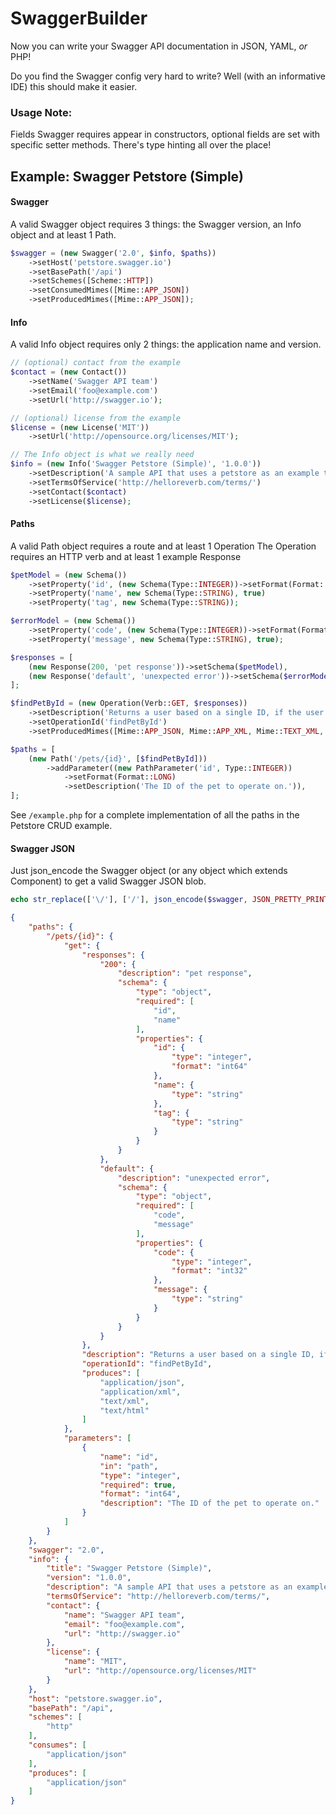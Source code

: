 # SwaggerBuilder
Now you can write your Swagger API documentation in JSON, YAML, _or_ PHP!

Do you find the Swagger config very hard to write? Well (with an informative IDE) this should make it easier.

### Usage Note:
Fields Swagger requires appear in constructors, optional fields are set with specific setter methods. There's type hinting all over the place!

## Example: Swagger Petstore (Simple)

#### Swagger
A valid Swagger object requires 3 things: the Swagger version, an Info object and at least 1 Path.
```php
$swagger = (new Swagger('2.0', $info, $paths))
    ->setHost('petstore.swagger.io')
    ->setBasePath('/api')
    ->setSchemes([Scheme::HTTP])
    ->setConsumedMimes([Mime::APP_JSON])
    ->setProducedMimes([Mime::APP_JSON]);
```

#### Info
A valid Info object requires only 2 things: the application name and version.
```php
// (optional) contact from the example
$contact = (new Contact())
    ->setName('Swagger API team')
    ->setEmail('foo@example.com')
    ->setUrl('http://swagger.io');

// (optional) license from the example
$license = (new License('MIT'))
    ->setUrl('http://opensource.org/licenses/MIT');

// The Info object is what we really need
$info = (new Info('Swagger Petstore (Simple)', '1.0.0'))
    ->setDescription('A sample API that uses a petstore as an example to demonstrate features in the swagger-2.0 specification')
    ->setTermsOfService('http://helloreverb.com/terms/')
    ->setContact($contact)
    ->setLicense($license);
```

#### Paths
A valid Path object requires a route and at least 1 Operation
The Operation requires an HTTP verb and at least 1 example Response
```php
$petModel = (new Schema())
    ->setProperty('id', (new Schema(Type::INTEGER))->setFormat(Format::LONG), true)
    ->setProperty('name', new Schema(Type::STRING), true)
    ->setProperty('tag', new Schema(Type::STRING));

$errorModel = (new Schema())
    ->setProperty('code', (new Schema(Type::INTEGER))->setFormat(Format::INTEGER), true)
    ->setProperty('message', new Schema(Type::STRING), true);

$responses = [
    (new Response(200, 'pet response'))->setSchema($petModel),
    (new Response('default', 'unexpected error'))->setSchema($errorModel),
];

$findPetById = (new Operation(Verb::GET, $responses))
    ->setDescription('Returns a user based on a single ID, if the user does not have access to the pet')
    ->setOperationId('findPetById')
    ->setProducedMimes([Mime::APP_JSON, Mime::APP_XML, Mime::TEXT_XML, Mime::TEXT_HTML]);

$paths = [
    (new Path('/pets/{id}', [$findPetById]))
        ->addParameter((new PathParameter('id', Type::INTEGER))
            ->setFormat(Format::LONG)
            ->setDescription('The ID of the pet to operate on.')),
];
```
See `/example.php` for a complete implementation of all the paths in the Petstore CRUD example.

#### Swagger JSON
Just json_encode the Swagger object (or any object which extends Component) to get a valid Swagger JSON blob.
```php
echo str_replace(['\/'], ['/'], json_encode($swagger, JSON_PRETTY_PRINT)) . "\n";
```
```json
{
    "paths": {
        "/pets/{id}": {
            "get": {
                "responses": {
                    "200": {
                        "description": "pet response",
                        "schema": {
                            "type": "object",
                            "required": [
                                "id",
                                "name"
                            ],
                            "properties": {
                                "id": {
                                    "type": "integer",
                                    "format": "int64"
                                },
                                "name": {
                                    "type": "string"
                                },
                                "tag": {
                                    "type": "string"
                                }
                            }
                        }
                    },
                    "default": {
                        "description": "unexpected error",
                        "schema": {
                            "type": "object",
                            "required": [
                                "code",
                                "message"
                            ],
                            "properties": {
                                "code": {
                                    "type": "integer",
                                    "format": "int32"
                                },
                                "message": {
                                    "type": "string"
                                }
                            }
                        }
                    }
                },
                "description": "Returns a user based on a single ID, if the user does not have access to the pet",
                "operationId": "findPetById",
                "produces": [
                    "application/json",
                    "application/xml",
                    "text/xml",
                    "text/html"
                ]
            },
            "parameters": [
                {
                    "name": "id",
                    "in": "path",
                    "type": "integer",
                    "required": true,
                    "format": "int64",
                    "description": "The ID of the pet to operate on."
                }
            ]
        }
    },
    "swagger": "2.0",
    "info": {
        "title": "Swagger Petstore (Simple)",
        "version": "1.0.0",
        "description": "A sample API that uses a petstore as an example to demonstrate features in the swagger-2.0 specification",
        "termsOfService": "http://helloreverb.com/terms/",
        "contact": {
            "name": "Swagger API team",
            "email": "foo@example.com",
            "url": "http://swagger.io"
        },
        "license": {
            "name": "MIT",
            "url": "http://opensource.org/licenses/MIT"
        }
    },
    "host": "petstore.swagger.io",
    "basePath": "/api",
    "schemes": [
        "http"
    ],
    "consumes": [
        "application/json"
    ],
    "produces": [
        "application/json"
    ]
}
```
